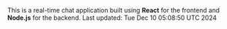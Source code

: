 This is a real-time chat application built using **React** for the frontend and **Node.js** for the backend.
Last updated: Tue Dec 10 05:08:50 UTC 2024
